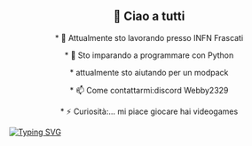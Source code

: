 <h2 align="center">👋 Ciao a tutti</h2>

<p align="center">
* 🔭 Attualmente sto lavorando presso INFN Frascati
</p>
<p align="center">
* 🌱 Sto imparando a programmare con Python
</p>
<p align="center">
</p>
<p align="center">
*  attualmente sto aiutando per un modpack
</p>
<p align="center">
</p>
<p align="center">
* 📫 Come contattarmi:discord Webby2329
</p>
<p align="center">
* ⚡ Curiosità:... mi piace giocare hai videogames
</p>
<p align="center">

[![Typing SVG](https://readme-typing-svg.herokuapp.com?font=Fira+Code&size=14&pause=1000&color=2BF704&width=435&lines=%22mi+piace+tanto+giocare+hai+videogiochi%22)](https://git.io/typing-svg)


